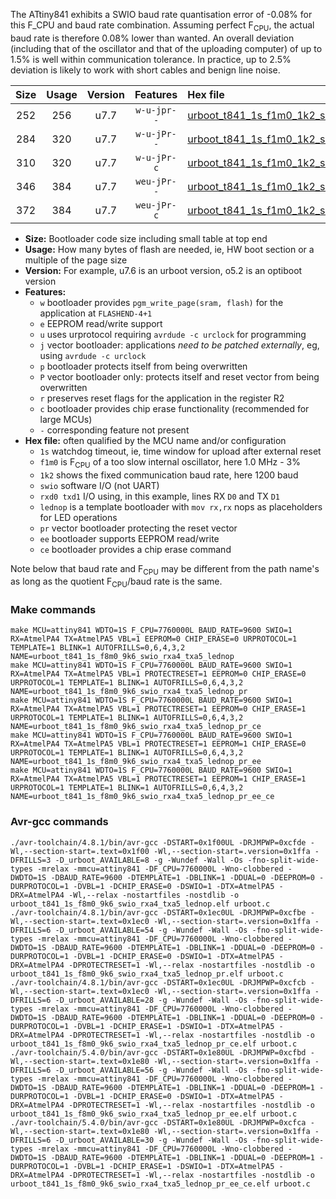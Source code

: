 The ATtiny841 exhibits a SWIO baud rate quantisation error of -0.08% for this F_CPU and baud rate combination. Assuming perfect F<sub>CPU</sub>, the actual baud rate is therefore 0.08% lower than wanted. An overall deviation (including that of the oscillator and that of the uploading computer) of up to 1.5% is well within communication tolerance. In practice, up to 2.5% deviation is likely to work with short cables and benign line noise.

|Size|Usage|Version|Features|Hex file|
|:-:|:-:|:-:|:-:|:--|
|252|256|u7.7|`w-u-jpr--`|[urboot_t841_1s_f1m0_1k2_swio_rxa4_txa5_lednop.hex](https://raw.githubusercontent.com/stefanrueger/urboot.hex/main/mcus/attiny841/watchdog_1_s/internal_oscillator-3%25/%2B1m000000_hz/%2B%2B%2B1k2_baud/uart1_rxa4_txa5/lednop/urboot_t841_1s_f1m0_1k2_swio_rxa4_txa5_lednop.hex)|
|284|320|u7.7|`w-u-jPr--`|[urboot_t841_1s_f1m0_1k2_swio_rxa4_txa5_lednop_pr.hex](https://raw.githubusercontent.com/stefanrueger/urboot.hex/main/mcus/attiny841/watchdog_1_s/internal_oscillator-3%25/%2B1m000000_hz/%2B%2B%2B1k2_baud/uart1_rxa4_txa5/lednop/urboot_t841_1s_f1m0_1k2_swio_rxa4_txa5_lednop_pr.hex)|
|310|320|u7.7|`w-u-jPr-c`|[urboot_t841_1s_f1m0_1k2_swio_rxa4_txa5_lednop_pr_ce.hex](https://raw.githubusercontent.com/stefanrueger/urboot.hex/main/mcus/attiny841/watchdog_1_s/internal_oscillator-3%25/%2B1m000000_hz/%2B%2B%2B1k2_baud/uart1_rxa4_txa5/lednop/urboot_t841_1s_f1m0_1k2_swio_rxa4_txa5_lednop_pr_ce.hex)|
|346|384|u7.7|`weu-jPr--`|[urboot_t841_1s_f1m0_1k2_swio_rxa4_txa5_lednop_pr_ee.hex](https://raw.githubusercontent.com/stefanrueger/urboot.hex/main/mcus/attiny841/watchdog_1_s/internal_oscillator-3%25/%2B1m000000_hz/%2B%2B%2B1k2_baud/uart1_rxa4_txa5/lednop/urboot_t841_1s_f1m0_1k2_swio_rxa4_txa5_lednop_pr_ee.hex)|
|372|384|u7.7|`weu-jPr-c`|[urboot_t841_1s_f1m0_1k2_swio_rxa4_txa5_lednop_pr_ee_ce.hex](https://raw.githubusercontent.com/stefanrueger/urboot.hex/main/mcus/attiny841/watchdog_1_s/internal_oscillator-3%25/%2B1m000000_hz/%2B%2B%2B1k2_baud/uart1_rxa4_txa5/lednop/urboot_t841_1s_f1m0_1k2_swio_rxa4_txa5_lednop_pr_ee_ce.hex)|

- **Size:** Bootloader code size including small table at top end
- **Usage:** How many bytes of flash are needed, ie, HW boot section or a multiple of the page size
- **Version:** For example, u7.6 is an urboot version, o5.2 is an optiboot version
- **Features:**
  + `w` bootloader provides `pgm_write_page(sram, flash)` for the application at `FLASHEND-4+1`
  + `e` EEPROM read/write support
  + `u` uses urprotocol requiring `avrdude -c urclock` for programming
  + `j` vector bootloader: applications *need to be patched externally*, eg, using `avrdude -c urclock`
  + `p` bootloader protects itself from being overwritten
  + `P` vector bootloader only: protects itself and reset vector from being overwritten
  + `r` preserves reset flags for the application in the register R2
  + `c` bootloader provides chip erase functionality (recommended for large MCUs)
  + `-` corresponding feature not present
- **Hex file:** often qualified by the MCU name and/or configuration
  + `1s` watchdog timeout, ie, time window for upload after external reset
  + `f1m0` is F<sub>CPU</sub> of a too slow internal oscillator, here 1.0 MHz - 3%
  + `1k2` shows the fixed communication baud rate, here 1200 baud
  + `swio` software I/O (not UART)
  + `rxd0 txd1` I/O using, in this example, lines RX `D0` and TX `D1`
  + `lednop` is a template bootloader with `mov rx,rx` nops as placeholders for LED operations
  + `pr` vector bootloader protecting the reset vector
  + `ee` bootloader supports EEPROM read/write
  + `ce` bootloader provides a chip erase command


Note below that baud rate and F<sub>CPU</sub> may be different from the path name's as long as the quotient F<sub>CPU</sub>/baud rate is the same.

### Make commands
```
make MCU=attiny841 WDTO=1S F_CPU=7760000L BAUD_RATE=9600 SWIO=1 RX=AtmelPA4 TX=AtmelPA5 VBL=1 EEPROM=0 CHIP_ERASE=0 URPROTOCOL=1 TEMPLATE=1 BLINK=1 AUTOFRILLS=0,6,4,3,2 NAME=urboot_t841_1s_f8m0_9k6_swio_rxa4_txa5_lednop
make MCU=attiny841 WDTO=1S F_CPU=7760000L BAUD_RATE=9600 SWIO=1 RX=AtmelPA4 TX=AtmelPA5 VBL=1 PROTECTRESET=1 EEPROM=0 CHIP_ERASE=0 URPROTOCOL=1 TEMPLATE=1 BLINK=1 AUTOFRILLS=0,6,4,3,2 NAME=urboot_t841_1s_f8m0_9k6_swio_rxa4_txa5_lednop_pr
make MCU=attiny841 WDTO=1S F_CPU=7760000L BAUD_RATE=9600 SWIO=1 RX=AtmelPA4 TX=AtmelPA5 VBL=1 PROTECTRESET=1 EEPROM=0 CHIP_ERASE=1 URPROTOCOL=1 TEMPLATE=1 BLINK=1 AUTOFRILLS=0,6,4,3,2 NAME=urboot_t841_1s_f8m0_9k6_swio_rxa4_txa5_lednop_pr_ce
make MCU=attiny841 WDTO=1S F_CPU=7760000L BAUD_RATE=9600 SWIO=1 RX=AtmelPA4 TX=AtmelPA5 VBL=1 PROTECTRESET=1 EEPROM=1 CHIP_ERASE=0 URPROTOCOL=1 TEMPLATE=1 BLINK=1 AUTOFRILLS=0,6,4,3,2 NAME=urboot_t841_1s_f8m0_9k6_swio_rxa4_txa5_lednop_pr_ee
make MCU=attiny841 WDTO=1S F_CPU=7760000L BAUD_RATE=9600 SWIO=1 RX=AtmelPA4 TX=AtmelPA5 VBL=1 PROTECTRESET=1 EEPROM=1 CHIP_ERASE=1 URPROTOCOL=1 TEMPLATE=1 BLINK=1 AUTOFRILLS=0,6,4,3,2 NAME=urboot_t841_1s_f8m0_9k6_swio_rxa4_txa5_lednop_pr_ee_ce
```

### Avr-gcc commands
```
./avr-toolchain/4.8.1/bin/avr-gcc -DSTART=0x1f00UL -DRJMPWP=0xcfde -Wl,--section-start=.text=0x1f00 -Wl,--section-start=.version=0x1ffa -DFRILLS=3 -D_urboot_AVAILABLE=8 -g -Wundef -Wall -Os -fno-split-wide-types -mrelax -mmcu=attiny841 -DF_CPU=7760000L -Wno-clobbered -DWDTO=1S -DBAUD_RATE=9600 -DTEMPLATE=1 -DBLINK=1 -DDUAL=0 -DEEPROM=0 -DURPROTOCOL=1 -DVBL=1 -DCHIP_ERASE=0 -DSWIO=1 -DTX=AtmelPA5 -DRX=AtmelPA4 -Wl,--relax -nostartfiles -nostdlib -o urboot_t841_1s_f8m0_9k6_swio_rxa4_txa5_lednop.elf urboot.c
./avr-toolchain/4.8.1/bin/avr-gcc -DSTART=0x1ec0UL -DRJMPWP=0xcfbe -Wl,--section-start=.text=0x1ec0 -Wl,--section-start=.version=0x1ffa -DFRILLS=6 -D_urboot_AVAILABLE=54 -g -Wundef -Wall -Os -fno-split-wide-types -mrelax -mmcu=attiny841 -DF_CPU=7760000L -Wno-clobbered -DWDTO=1S -DBAUD_RATE=9600 -DTEMPLATE=1 -DBLINK=1 -DDUAL=0 -DEEPROM=0 -DURPROTOCOL=1 -DVBL=1 -DCHIP_ERASE=0 -DSWIO=1 -DTX=AtmelPA5 -DRX=AtmelPA4 -DPROTECTRESET=1 -Wl,--relax -nostartfiles -nostdlib -o urboot_t841_1s_f8m0_9k6_swio_rxa4_txa5_lednop_pr.elf urboot.c
./avr-toolchain/4.8.1/bin/avr-gcc -DSTART=0x1ec0UL -DRJMPWP=0xcfcb -Wl,--section-start=.text=0x1ec0 -Wl,--section-start=.version=0x1ffa -DFRILLS=6 -D_urboot_AVAILABLE=28 -g -Wundef -Wall -Os -fno-split-wide-types -mrelax -mmcu=attiny841 -DF_CPU=7760000L -Wno-clobbered -DWDTO=1S -DBAUD_RATE=9600 -DTEMPLATE=1 -DBLINK=1 -DDUAL=0 -DEEPROM=0 -DURPROTOCOL=1 -DVBL=1 -DCHIP_ERASE=1 -DSWIO=1 -DTX=AtmelPA5 -DRX=AtmelPA4 -DPROTECTRESET=1 -Wl,--relax -nostartfiles -nostdlib -o urboot_t841_1s_f8m0_9k6_swio_rxa4_txa5_lednop_pr_ce.elf urboot.c
./avr-toolchain/5.4.0/bin/avr-gcc -DSTART=0x1e80UL -DRJMPWP=0xcfbd -Wl,--section-start=.text=0x1e80 -Wl,--section-start=.version=0x1ffa -DFRILLS=6 -D_urboot_AVAILABLE=56 -g -Wundef -Wall -Os -fno-split-wide-types -mrelax -mmcu=attiny841 -DF_CPU=7760000L -Wno-clobbered -DWDTO=1S -DBAUD_RATE=9600 -DTEMPLATE=1 -DBLINK=1 -DDUAL=0 -DEEPROM=1 -DURPROTOCOL=1 -DVBL=1 -DCHIP_ERASE=0 -DSWIO=1 -DTX=AtmelPA5 -DRX=AtmelPA4 -DPROTECTRESET=1 -Wl,--relax -nostartfiles -nostdlib -o urboot_t841_1s_f8m0_9k6_swio_rxa4_txa5_lednop_pr_ee.elf urboot.c
./avr-toolchain/5.4.0/bin/avr-gcc -DSTART=0x1e80UL -DRJMPWP=0xcfca -Wl,--section-start=.text=0x1e80 -Wl,--section-start=.version=0x1ffa -DFRILLS=6 -D_urboot_AVAILABLE=30 -g -Wundef -Wall -Os -fno-split-wide-types -mrelax -mmcu=attiny841 -DF_CPU=7760000L -Wno-clobbered -DWDTO=1S -DBAUD_RATE=9600 -DTEMPLATE=1 -DBLINK=1 -DDUAL=0 -DEEPROM=1 -DURPROTOCOL=1 -DVBL=1 -DCHIP_ERASE=1 -DSWIO=1 -DTX=AtmelPA5 -DRX=AtmelPA4 -DPROTECTRESET=1 -Wl,--relax -nostartfiles -nostdlib -o urboot_t841_1s_f8m0_9k6_swio_rxa4_txa5_lednop_pr_ee_ce.elf urboot.c
```

